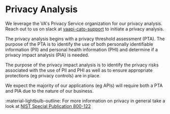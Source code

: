 # Privacy Analysis

We leverage the VA's Privacy Service organization for our privacy analysis. Reach out to us on slack at
[vaapi-cato-support](https://lighthouseva.slack.com/archives/C03G2J6G7AR) to initiate a privacy analysis.

The privacy analysis begins with a privacy threshold assessment (PTA). The purpose of the PTA is to identify the use of 
both personally identifiable information (PII) and personal health information (PHI) and determine if a privacy impact 
analysis (PIA) is needed.

The purpose of the privacy impact analysis is to identify the privacy risks associated with the use of PII and PHI as 
well as to ensure appropriate protections (eg privacy controls) are in place.

We expect the majority of our applications (eg APIs) will require both a PTA and PIA due to the nature of our business.

:material-lightbulb-outline: For more information on privacy in general take a look at
[NIST Special Publication 800-122](https://nvlpubs.nist.gov/nistpubs/Legacy/SP/nistspecialpublication800-122.pdf)

 